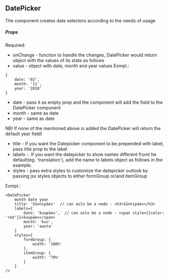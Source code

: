 ## DatePicker

The component creates date selectors according to the needs of usage

##### Props

Required:

- onChange - function to handle the changes, DatePicker would return object with the values of its state as follows
- value - object with date, month and year values
  Exmpl.:
```
{
    date: '02',
    month: '11',
    year: '2018'
}
```
- date - pass it as empty prop and the component will add the field to the DatePicker component
- month - same as date
- year - same as date

NB! If none of the mentioned above is added the DatePicker will return the default year field!

- title - If you want the Datepicker component to be prepended with label, pass title prop to the label
- labels -. If you want the datepicker to show names different fromt he default(eg. 'translation'), add the name to labels object as follows in the example.
- styles - pass extra styles to customize the datepicker outlook by passing jsx styles objects to either formGroup or/and itemGroup

Exmpl.:
```
<DatePicker
    month date year
    title: 'Sünnipäev'  // can aslo be a node - <h3>Sünnipäev</h3>
    labels={
        date: 'kuupäev',  // can aslo be a node - <span style={{color: 'red'}}>kuupäev</span>
        month: 'kuu',
        year: 'aasta'
    }
    styles={
        formGroup: {
            width: '100%'
        },
        itemGroup: {
            width: '70%'
        }
    }
/>

```